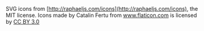 SVG icons from [http://raphaeljs.com/icons](http://raphaeljs.com/icons), the MIT license.
Icons made by Catalin Fertu from <a href="http://www.flaticon.com" title="Flaticon">www.flaticon.com</a> is licensed by <a href="http://creativecommons.org/licenses/by/3.0/" title="Creative Commons BY 3.0">CC BY 3.0</a>